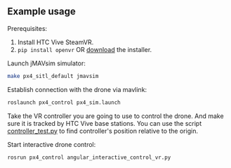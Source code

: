 ## Example usage

Prerequisites:
1. Install HTC Vive SteamVR.
2. ```pip install openvr``` OR [download](https://github.com/cmbruns/pyopenvr/releases) the installer.

Launch jMAVsim simulator:
```bash
make px4_sitl_default jmavsim
```
Establish connection with the drone via mavlink:
```bash
roslaunch px4_control px4_sim.launch
```
Take the VR controller you are going to use to control the drone.
And make sure it is tracked by HTC Vive base stations. You can use the script
[controller_test.py](https://github.com/RuslanAgishev/px4_control/blob/master/scripts/drone_arm/controller_test.py)
to find controller's position relative to the origin.

Start interactive drone control:
```bash
rosrun px4_control angular_interactive_control_vr.py
```
